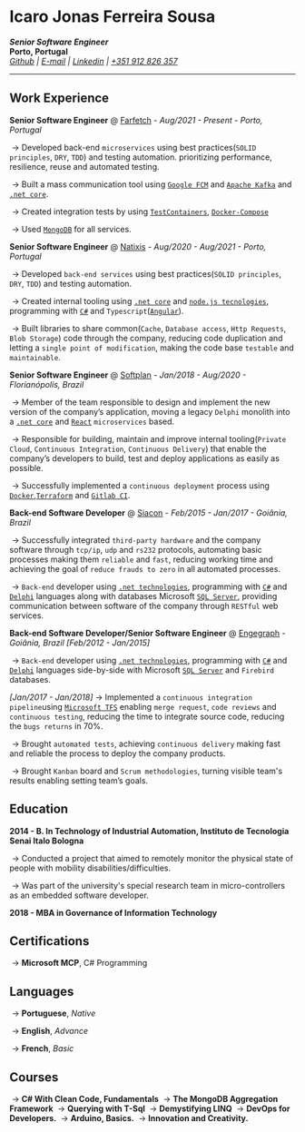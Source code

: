 # Icaro Jonas Ferreira Sousa

**_Senior Software Engineer_**  
**Porto, Portugal**  
_[Github](https://github.com/IcaroSousa) | [E-mail](icaro.py@gmail.com) | [Linkedin](https://www.linkedin.com/in/sousaicaro) |  [+351 912 826 357](+351912826357)_

----------

## Work Experience

**Senior Software Engineer** @ [Farfetch](https://www.farfetch.com)  _- Aug/2021 - Present - Porto, Portugal_

​	→ Developed back-end `microservices` using best practices(`SOLID principles`, `DRY`, `TDD`) and testing automation. prioritizing performance, resilience, reuse and automated testing.  

​	→ Built a mass communication tool using [`Google FCM`](https://firebase.google.com/docs/cloud-messaging) and [`Apache Kafka`](https://kafka.apache.org/) and [`.net core`](https://dotnet.microsoft.com/en-us/).  

​	→ Created integration tests by using [`TestContainers`](https://github.com/HofmeisterAn/dotnet-testcontainers), [`Docker-Compose`](https://docs.docker.com/compose/compose-file)  

​	→ Used [`MongoDB`](https://www.mongodb.com/) for all services.

**Senior Software Engineer** @ [Natixis](https://natixis.groupebpce.com)  _- Aug/2020 - Aug/2021 - Porto, Portugal_

​	→ Developed `back-end services` using best practices(`SOLID principles`, `DRY`, `TDD`) and testing automation.  

​	→ Created internal tooling using [`.net core`](https://dotnet.microsoft.com/en-us/) and [`node.js tecnologies`](https://nodejs.org/en/), programming with [`C#`](https://dotnet.microsoft.com/en-us/languages/csharp) and `Typescript`([`Angular`](https://angular.io/)).  

​	→ Built libraries to share common(`Cache`, `Database access`, `Http Requests`, `Blob Storage`) code through the company, reducing code duplication and letting a `single point of modification`, making the code base `testable` and `maintainable`.

**Senior Software Engineer** @ [Softplan](https://www.softplan.com.br)  _- Jan/2018 - Aug/2020 - Florianópolis, Brazil_

​	→ Member of the team responsible to design and implement the new version of the company’s application, moving a legacy `Delphi` monolith into a [`.net core`](https://dotnet.microsoft.com/en-us/) and [`React`](https://reactjs.org/)  `microservices` based.  

​	→ Responsible for building, maintain and improve internal tooling(`Private Cloud`, `Continuous Integration`, `Continuous Delivery`) that enable the company’s developers to build, test and deploy applications as easily as possible.  

​	→ Successfully implemented a `continuous deployment` process using [`Docker`](https://www.docker.com/),[`Terraform`](https://www.terraform.io/) and [`Gitlab CI`](https://docs.gitlab.com/ee/ci/).

**Back-end Software Developer** @ [Siacon](https://siacon.com.br)  _- Feb/2015 - Jan/2017 - Goiânia, Brazil_

​	→ Successfully integrated `third-party hardware` and the company software through `tcp/ip`, `udp` and `rs232` protocols, automating basic processes making them `reliable` and `fast`, reducing working time and achieving the goal of `reduce frauds to zero` in all automated processes.  

​	→ `Back-end` developer using [`.net technologies`](https://dotnet.microsoft.com/en-us/), programming with [`C#`](https://dotnet.microsoft.com/en-us/languages/csharp) and [`Delphi`](https://www.embarcadero.com/br/products/delphi)  languages along with databases Microsoft [`SQL Server`](https://www.microsoft.com/pt-br/sql-server/sql-server-downloads), providing communication  between software of the company through `RESTful` web services.

**Back-end Software Developer/Senior Software Engineer** @ [Engegraph](https://www.engegraph.com.br/)  _- Goiânia, Brazil_  _[Feb/2012 - Jan/2015]_  

​	→ `Back-end` developer using [`.net technologies`](https://dotnet.microsoft.com/en-us/), programming with [`C#`](https://dotnet.microsoft.com/en-us/languages/csharp) and [`Delphi`](https://www.embarcadero.com/br/products/delphi)  languages side-by-side with Microsoft [`SQL Server`](https://www.microsoft.com/pt-br/sql-server/sql-server-downloads) and `Firebird` databases.

_[Jan/2017 - Jan/2018]_  → Implemented a `continuous integration pipeline`using [`Microsoft TFS`](https://docs.microsoft.com/en-us/azure/devops/server/tfs-is-now-azure-devops-server?view=azure-devops-2020) enabling `merge request`, `code reviews` and `continuous testing`, reducing the time to integrate source code, reducing the `bugs returns` in 70%.  

​	→ Brought `automated tests`, achieving `continuous delivery` making fast and reliable the process to deploy the company products.  

​	→ Brought `Kanban` board and `Scrum methodologies`, turning visible team's results enabling setting team’s goals.

## Education

**2014 - B. In Technology of Industrial Automation, Instituto de Tecnologia Senai  Italo Bologna**

​	→ Conducted a project that aimed to remotely monitor the physical state of people with mobility disabilities/difficulties.  

​	→ Was part of the university's special research team in micro-controllers as an embedded software developer.

**2018 - MBA in Governance of Information Technology**

## Certifications

​	→ **Microsoft MCP**, C# Programming

## Languages

​	→ **Portuguese**, _Native_  

​	→ **English**, _Advance_  

​	→ **French**, _Basic_

## Courses
​	→ **C# With Clean Code, Fundamentals**
​	→ **The MongoDB Aggregation Framework**
​	→ **Querying with T-Sql**
​	→ **Demystifying LINQ**
​	→ **DevOps for Developers.**
​	→ **Arduino, Basics.**
​	→ **Innovation and Creativity.**

